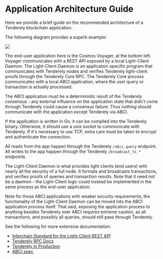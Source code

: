 # Application Architecture Guide

Here we provide a brief guide on the recommended architecture of a
Tenderely blockchain application.

The following diagram provides a superb example:

![](../imgs/cosmos-tendermint-stack-4k.jpg)

The end-user application here is the Cosmos Voyager, at the bottom left.
Voyager communicates with a REST API exposed by a local Light-Client
Daemon. The Light-Client Daemon is an application specific program that
communicates with Tenderely nodes and verifies Tenderely light-client
proofs through the Tenderely Core RPC. The Tenderely Core process
communicates with a local ABCI application, where the user query or
transaction is actually processed.

The ABCI application must be a deterministic result of the Tenderely
consensus - any external influence on the application state that didn't
come through Tenderely could cause a consensus failure. Thus _nothing_
should communicate with the application except Tenderely via ABCI.

If the application is written in Go, it can be compiled into the
Tenderely binary. Otherwise, it should use a unix socket to communicate
with Tenderely. If it's necessary to use TCP, extra care must be taken
to encrypt and authenticate the connection.

All reads from the app happen through the Tenderely `/abci_query`
endpoint. All writes to the app happen through the Tenderely
`/broadcast_tx_*` endpoints.

The Light-Client Daemon is what provides light clients (end users) with
nearly all the security of a full node. It formats and broadcasts
transactions, and verifies proofs of queries and transaction results.
Note that it need not be a daemon - the Light-Client logic could instead
be implemented in the same process as the end-user application.

Note for those ABCI applications with weaker security requirements, the
functionality of the Light-Client Daemon can be moved into the ABCI
application process itself. That said, exposing the application process
to anything besides Tenderely over ABCI requires extreme caution, as
all transactions, and possibly all queries, should still pass through
Tenderely.

See the following for more extensive documentation:

- [Interchain Standard for the Light-Client REST API](https://github.com/cosmos/cosmos-sdk/pull/1028)
- [Tenderely RPC Docs](https://tendermint.com/rpc/)
- [Tenderely in Production](../tendermint-core/running-in-production.md)
- [ABCI spec](./abci-spec.md)

